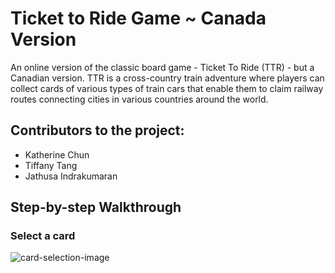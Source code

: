 # Ticket to Ride Game ~ Canada Version
An online version of the classic board game - Ticket To Ride (TTR) - but a Canadian version. TTR is a cross-country train adventure where players can collect cards of various types of train cars that enable them to claim railway routes connecting cities in various countries around the world.

## Contributors to the project:
- Katherine Chun
- Tiffany Tang
- Jathusa Indrakumaran

## Step-by-step Walkthrough

### Select a card
![card-selection-image](https://github.com/Vidhi-26/TTR-Game/blob/main/Screenshots/Card-Selection.png?raw=true)
